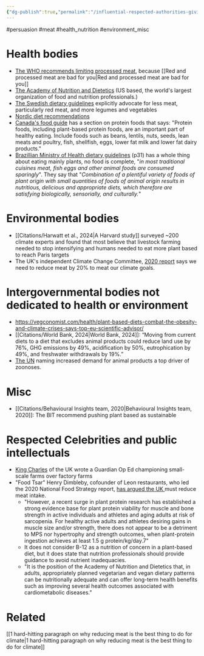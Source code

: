 ```yaml
---
{"dg-publish":true,"permalink":"/influential-respected-authorities-giving-pro-animal-advo-messaging/","created":"2024-04-22T12:53:59.000+01:00","updated":"2025-10-10T16:28:04.957+01:00"}
---
```


#persuasion #meat #health_nutrition #environment_misc 

# Health bodies
- [The WHO recommends limiting processed meat](https://www.who.int/news-room/questions-and-answers/item/cancer-carcinogenicity-of-the-consumption-of-red-meat-and-processed-meat), because [[Red and processed meat are bad for you\|Red and processed meat are bad for you]]
- [The Academy of Nutrition and Dietetics](https://www.jandonline.org/article/S2212-2672(25)00042-5/pdf) (US based, the world's largest organization of food and nutrition professionals.)
- [The Swedish dietary guidelines](https://www.livsmedelsverket.se/globalassets/publikationsdatabas/andra-sprak/kostrad-eng.pdf?id=8140&AspxAutoDetectCookieSupport=1) explicitly advocate for less meat, particularly red meat, and more legumes and vegetables
- [Nordic diet recommendations](https://vegconomist.com/health/nordic-nutrition-recommendations-plant-based/)
- [Canada's food guide](https://food-guide.canada.ca/en/healthy-eating-recommendations/make-it-a-habit-to-eat-vegetables-fruit-whole-grains-and-protein-foods/eat-protein-foods/) has a section on protein foods that says: "Protein foods, including plant-based protein foods, are an important part of healthy eating. Include foods such as beans, lentils, nuts, seeds, lean meats and poultry, fish, shellfish, eggs, lower fat milk and lower fat dairy products."
- [Brazillian Ministry of Health dietary guidelines](https://bvsms.saude.gov.br/bvs/publicacoes/dietary_guidelines_brazilian_population.pdf) (p31) has a whole thing about eating mainly plants, no food is complete, "*in most traditional cuisines meat, fish eggs and other animal foods are consumed sparingly*". They say that "*Combination of a plentiful variety of foods of plant origin with small quantities of foods of animal origin results in nutritious, delicious and appropriate diets, which therefore are satisfying biologically, sensorially, and culturally.*"
# Environmental bodies
- [[Citations/Harwatt et al., 2024\|A Harvard study]] surveyed ~200 climate experts and found that most believe that livestock farming needed to stop intensifying and humans needed to eat more plant based to reach Paris targets 
- The UK's independent Climate Change Committee, [2020 report](https://www.theccc.org.uk/wp-content/uploads/2020/12/The-Sixth-Carbon-Budget-The-UKs-path-to-Net-Zero.pdf) says we need to reduce meat by 20% to meat our climate goals.

# Intergovernmental bodies not dedicated to health or environment
- https://vegconomist.com/health/plant-based-diets-combat-the-obesity-and-climate-crises-says-top-eu-scientific-advisor/
- [[Citations/World Bank, 2024\|World Bank, 2024]]: “Moving from current diets to a diet that excludes animal products could reduce land use by 76%, GHG emissions by 49%, acidification by 50%, eutrophication by 49%, and freshwater withdrawals by 19%.”
- [The UN](https://www.cbd.int/doc/c/084c/e8fd/84ca7fe0e19e69967bb9fb73/unep-sa-sbstta-sbi-02-en.pdf) naming increased demand for animal products a top driver of zoonoses.
# Misc
- [[Citations/Behavioural Insights team, 2020\|Behavioural Insights team, 2020]]: The BIT recommend pushing plant based as sustainable

# Respected Celebrities and public intellectuals
- [King Charles](https://www.theguardian.com/commentisfree/2021/may/23/small-farms-huge-role-sustainable-future-prince-charles) of the UK wrote a Guardian Op Ed championing small-scale farms over factory farms
- "Food Tsar" Henry Dimbleby, cofounder of Leon restaurants, who led the 2020 National Food Strategy report, [has argued the UK ](https://www.theguardian.com/environment/2022/aug/16/england-must-reduce-meat-dairy-intake-says-henry-dimbleby)must reduce meat intake.
	- "However, a recent surge in plant protein research has established a strong evidence base for plant protein viability for muscle and bone strength in active individuals and athletes and aging adults at risk of sarcopenia. For healthy active adults and athletes desiring gains in muscle size and/or strength, there does not appear to be a detriment to MPS nor hypertrophy and strength outcomes, when plant-protein ingestion achieves at least 1.5 g protein/kg/day.7"
	- It does not consider B-12 as a nutrition of concern in a plant-based diet, but it does state that nutrition professionals should provide guidance to avoid nutrient inadequacies.
	- "It is the position of the Academy of Nutrition and Dietetics that, in adults, appropriately planned vegetarian and vegan dietary patterns can be nutritionally adequate and can offer long-term health benefits such as improving several health outcomes associated with cardiometabolic diseases."

# Related
[[1 hard-hitting paragraph on why reducing meat is the best thing to do for climate\|1 hard-hitting paragraph on why reducing meat is the best thing to do for climate]]